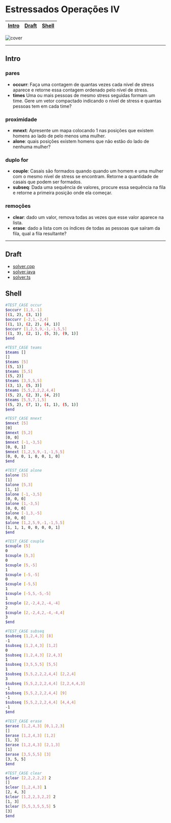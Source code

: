 # Estressados Operações IV

<!-- toch -->
[Intro](#intro) | [Draft](#draft) | [Shell](#shell)
-- | -- | --
<!-- toch -->

![cover](https://raw.githubusercontent.com/qxcodepoo/arcade/master/base/especiais/cover.jpg)

***

## Intro

### pares

- **occurr**: Faça uma contagem de quantas vezes cada nível de stress aparece e retorne essa contagem ordenado pelo nível de stress.
- **times** Uma ou mais pessoas de mesmo stress seguidas formam um time. Gere um vetor compactado indicando o nível de stress e quantas pessoas tem em cada time?

### proximidade

- **mnext**: Apresente um mapa colocando 1 nas posições que existem homens ao lado de pelo menos uma mulher.
- **alone**: quais posições existem homens que não estão do lado de nenhuma mulher?

### duplo for

- **couple**: Casais são formados quando quando um homem e uma mulher com o mesmo nível de stress se encontram. Retorne a quantidade de casais que podem ser formados.
- **subseq**: Dada uma sequência de valores, procure essa sequência na fila e retorne a primeira posição onde ela começar.

### remoções

- **clear**: dado um valor, remova todas as vezes que esse valor aparece na lista.
- **erase**: dado a lista com os índices de todas as pessoas que saíram da fila, qual a fila resultante?

***

## Draft

- [solver.cpp](https://github.com/qxcodepoo/arcade/blob/master/base/especiais/.cache/draft.cpp)
- [solver.java](https://github.com/qxcodepoo/arcade/blob/master/base/especiais/.cache/draft.java)
- [solver.ts](https://github.com/qxcodepoo/arcade/blob/master/base/especiais/.cache/draft.ts)

## Shell

```sh
#TEST_CASE occur
$occurr [1,3,-1]
[(1, 2), (3, 1)]
$occurr [-2,1,-2,4]
[(1, 1), (2, 2), (4, 1)]
$occurr [1,2,5,9,-1,-1,5,5]
[(1, 3), (2, 1), (5, 3), (9, 1)]
$end
```

```sh
#TEST_CASE teams
$teams []
[]
$teams [5]
[(5, 1)]
$teams [5,5]
[(5, 2)]
$teams [3,5,5,5]
[(3, 1), (5, 3)]
$teams [5,5,2,2,2,4,4]
[(5, 2), (2, 3), (4, 2)]
$teams [5,5,7,1,5]
[(5, 2), (7, 1), (1, 1), (5, 1)]
$end
```

```sh
#TEST_CASE mnext
$mnext [5]
[0]
$mnext [5,2]
[0, 0]
$mnext [-1,-3,5]
[0, 0, 1]
$mnext [1,2,5,9,-1,-1,5,5]
[0, 0, 0, 1, 0, 0, 1, 0]
$end
```

```sh
#TEST_CASE alone
$alone [5]
[1]
$alone [5,3]
[1, 1]
$alone [-1,-3,5]
[0, 0, 0]
$alone [1,-3,5]
[0, 0, 0]
$alone [-1,3,-5]
[0, 0, 0]
$alone [1,2,5,9,-1,-1,5,5]
[1, 1, 1, 0, 0, 0, 0, 1]
$end
```

```sh
#TEST_CASE couple
$couple [5]
0
$couple [5,3]
0
$couple [5,-5]
1
$couple [-5,-5]
0
$couple [-5,5]
1
$couple [-5,5,-5,-5]
1
$couple [2,-2,4,2,-4,-4]
2
$couple [2,-2,4,2,-4,-4,4]
3
$end
```

```sh
#TEST_CASE subseq
$subseq [1,2,4,3] [8]
-1
$subseq [1,2,4,3] [1,2]
0
$subseq [1,2,4,3] [2,4,3]
1
$subseq [3,5,5,5] [5,5]
1
$subseq [5,5,2,2,2,4,4] [2,2,4]
3
$subseq [5,5,2,2,2,4,4] [2,2,4,4,3]
-1
$subseq [5,5,2,2,2,4,4] [9]
-1
$subseq [5,5,2,2,2,4,4] [4,4,4]
-1
$end
```

```sh
#TEST_CASE erase
$erase [1,2,4,3] [0,1,2,3]
[]
$erase [1,2,4,3] [1,2]
[1, 3]
$erase [1,2,4,3] [2,1,3]
[1]
$erase [3,5,5,5] [3]
[3, 5, 5]
$end
```

```sh
#TEST_CASE clear
$clear [2,2,2,2,2] 2
[]
$clear [1,2,4,3] 1
[2, 4, 3]
$clear [1,2,2,3,2,2] 2
[1, 3]
$clear [5,5,3,5,5,5] 5
[3]
$end
```
